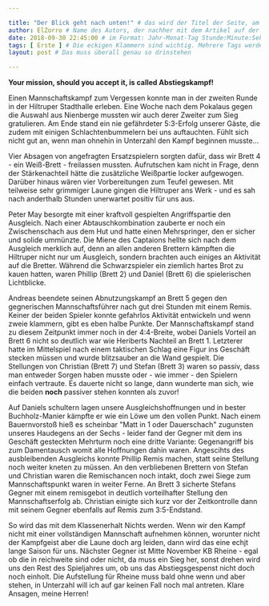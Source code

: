```yaml
---

title: "Der Blick geht nach unten!" # das wird der Titel der Seite, am besten in Anführungszeichen (z.B. wenn er Sonderzeichen enthält).
author: ElZorro # Name des Autors, der nachher mit dem Artikel auf der Seite angezeigt wird; das ist unabhängig vom github-Benutzernamen
date: 2018-09-30 22:45:00 # im Format: Jahr-Monat-Tag Stunde:Minute:Sekunde, die Uhrzeit ist optional
tags: [ Erste ] # Die eckigen Klammern sind wichtig. Mehrere Tags werden durch Kommas separiert
layout: post # Das muss überall genau so drinstehen

---
```

**Your mission, should you accept it, is called Abstiegskampf!**

Einen Mannschaftskampf zum Vergessen konnte man in der zweiten Runde in der Hiltruper Stadthalle erleben. Eine Woche nach dem Pokalaus gegen die Auswahl aus Nienberge mussten wir auch derer Zweiter zum Sieg gratulieren. Am Ende stand ein nie gefährdeter 5:3-Erfolg unserer Gäste, die zudem mit einigen Schlachtenbummelern bei uns auftauchten. Fühlt sich nicht gut an, wenn man ohnehin in Unterzahl den Kampf beginnen musste...
<!-- continue -->
Vier Absagen von angefragten Ersatzspielern sorgten dafür, dass wir Brett 4 - ein Weiß-Brett - freilassen mussten. Aufrutschen kam nicht in Frage, denn der Stärkenachteil hätte die zusätzliche Weißpartie locker aufgewogen. Darüber hinaus wären vier Vorbereitungen zum Teufel gewesen. Mit teilweise sehr grimmiger Laune gingen die Hiltruper ans Werk - und es sah nach anderthalb Stunden unerwartet positiv für uns aus.

Peter May besorgte mit einer kraftvoll gespielten Angriffspartie den Ausgleich. Nach einer Abtauschkombination zauberte er noch ein Zwischenschach aus dem Hut und hatte einen Mehrspringer, den er sicher und solide ummünzte. Die Miene des Captaions hellte sich nach dem Ausgleich merklich auf, denn an allen anderen Brettern kämpften die Hiltruper nicht nur um Ausgleich, sondern brachten auch einiges an Aktivität auf die Bretter. Während die Schwarzspieler ein ziemlich hartes Brot zu kauen hatten, waren Phillip (Brett 2) und Daniel (Brett 6) die spielerischen Lichtblicke.

Andreas beendete seinen Abnutzungskampf an Brett 5 gegen den gegnerischen Mannschaftsführer nach gut drei Stunden mit einem Remis. Keiner der beiden Spieler konnte gefahrlos Aktivität entwickeln und wenn zweie klammern, gibt es eben halbe Punkte. Der Mannschaftskampf stand zu diesem Zeitpunkt immer noch in der 4:4-Breite, wobei Daniels Vorteil an Brett 6 nicht so deutlich war wie Heriberts Nachteil an Brett 1. Letzterer hatte im Mittelspiel nach einem taktischen Schlag eine Figur ins Geschäft stecken müssen und wurde blitzsauber an die Wand gespielt. Die Stellungen von Christian (Brett 7) und Stefan (Brett 3) waren so passiv, dass man entweder Sorgen haben musste oder - wie immer - den Spielern einfach vertraute. Es dauerte nicht so lange, dann wunderte man sich, wie die beiden **noch** passiver stehen konnten als zuvor!

Auf Daniels schultern lagen unsere Ausgleichshoffnungen und in bester Buchholz-Manier kämpfte er wie ein Löwe um den vollen Punkt. Nach einem Bauernvorstoß hieß es scheinbar "Matt in 1 oder Dauerschach" zugunsten unseres Haudegens an der Sechs - leider fand der Gegner mit dem ins Geschäft gesteckten Mehrturm noch eine dritte Variante: Gegenangriff bis zum Damentausch womit alle Hoffnungen dahin waren. Angescihts des ausbleibenden Ausgleichs konnte Phillip Remis machen, statt seine Stellung noch weiter kneten zu müssen. An den verbliebenen Brettern von Stefan und Christian waren die Remischancen noch intakt, doch zwei Siege zum Mannschaftspunkt waren in weiter Ferne. An Brett 3 sicherte Stefans Gegner mit einem remisgebot in deutlich vorteilhafter Stellung den Mannschaftserfolg ab. Christian einigte sich kurz vor der Zeitkontrolle dann mit seinem Gegner ebenfalls auf Remis zum 3:5-Endstand.

So wird das mit dem Klassenerhalt Nichts werden. Wenn wir den Kampf nicht mit einer vollständigen Mannschaft aufnehmen können, worunter nicht der Kampfgeist aber die Laune doch arg leiden, dann wird das eine echjt lange Saison für uns. Nächster Gegner ist Mitte November KB Rheine - egal ob die in reichweite sind oder nicht, da muss ein Sieg her, sonst drehen wird uns den Rest des Spieljahres um, ob uns das Abstiegsgespenst nicht doch noch einholt. Die Aufstellung für Rheine muss bald ohne wenn und aber stehen, in Unterzahl will ich auf gar keinen Fall noch mal antreten. Klare Ansagen, meine Herren!

